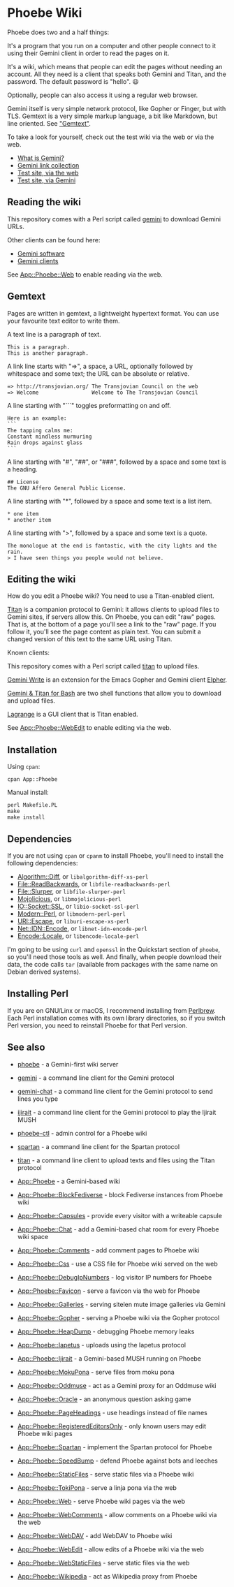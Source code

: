 # Phoebe Wiki

Phoebe does two and a half things:

It's a program that you run on a computer and other people connect to it using
their Gemini client in order to read the pages on it.

It's a wiki, which means that people can edit the pages without needing an
account. All they need is a client that speaks both Gemini and Titan, and the
password. The default password is "hello". 😃

Optionally, people can also access it using a regular web browser.

Gemini itself is very simple network protocol, like Gopher or Finger, but with
TLS. Gemtext is a very simple markup language, a bit like Markdown, but line
oriented. See ["Gemtext"](#gemtext).

To take a look for yourself, check out the test wiki via the web or via the web.

- [What is Gemini?](https://gemini.circumlunar.space/)
- [Gemini link collection](https://git.sr.ht/~kr1sp1n/awesome-gemini)
- [Test site, via the web](https://transjovian.org/test)
- [Test site, via Gemini](gemini://transjovian.org/test)

## Reading the wiki

This repository comes with a Perl script called
[gemini](https://metacpan.org/pod/gemini) to download Gemini URLs.

Other clients can be found here:

- [Gemini software](https://gemini.circumlunar.space/software/)
- [Gemini clients](https://transjovian.org/gemini/page/Clients)

See [App::Phoebe::Web](https://metacpan.org/pod/App%3A%3APhoebe%3A%3AWeb) to
enable reading via the web.

## Gemtext

Pages are written in gemtext, a lightweight hypertext format. You can use your
favourite text editor to write them.

A text line is a paragraph of text.

    This is a paragraph.
    This is another paragraph.

A link line starts with "=>", a space, a URL, optionally followed by whitespace
and some text; the URL can be absolute or relative.

    => http://transjovian.org/ The Transjovian Council on the web
    => Welcome                 Welcome to The Transjovian Council

A line starting with "```" toggles preformatting on and off.

    Here is an example:
    ```
    The tapping calms me:
    Constant mindless murmuring
    Rain drops against glass
    ```

A line starting with "#", "##", or "###", followed by a space and some text is a
heading.

    ## License
    The GNU Affero General Public License.

A line starting with "*", followed by a space and some text is a list item.

    * one item
    * another item

A line starting with ">", followed by a space and some text is a quote.

    The monologue at the end is fantastic, with the city lights and the rain.
    > I have seen things you people would not believe.

## Editing the wiki

How do you edit a Phoebe wiki? You need to use a Titan-enabled client.

[Titan](https://transjovian.org/titan) is a companion protocol to Gemini:
it allows clients to upload files to Gemini sites, if servers allow this. On
Phoebe, you can edit "raw" pages. That is, at the bottom of a page you'll see a
link to the "raw" page. If you follow it, you'll see the page content as plain
text. You can submit a changed version of this text to the same URL using Titan.

Known clients:

This repository comes with a Perl script called
[titan](https://metacpan.org/pod/titan) to upload files.

[Gemini Write](https://alexschroeder.ch/cgit/gemini-write/) is an extension for
the Emacs Gopher and Gemini client [Elpher](https://thelambdalab.xyz/elpher/).

[Gemini & Titan for Bash](https://alexschroeder.ch/cgit/gemini-titan/about/) are
two shell functions that allow you to download and upload files.

[Lagrange](https://gmi.skyjake.fi/lagrange/) is a GUI client that is Titan
enabled.

See [App::Phoebe::WebEdit](https://metacpan.org/pod/App%3A%3APhoebe%3A%3AWebEdit) to
enable editing via the web.

## Installation

Using `cpan`:

    cpan App::Phoebe

Manual install:

    perl Makefile.PL
    make
    make install

## Dependencies

If you are not using `cpan` or `cpanm` to install Phoebe, you'll need to install
the following dependencies:

- [Algorithm::Diff](https://metacpan.org/pod/Algorithm%3A%3ADiff), or `libalgorithm-diff-xs-perl`
- [File::ReadBackwards](https://metacpan.org/pod/File%3A%3AReadBackwards), or `libfile-readbackwards-perl`
- [File::Slurper](https://metacpan.org/pod/File%3A%3ASlurper), or `libfile-slurper-perl`
- [Mojolicious](https://metacpan.org/pod/Mojolicious), or `libmojolicious-perl`
- [IO::Socket::SSL](https://metacpan.org/pod/IO%3A%3ASocket%3A%3ASSL), or `libio-socket-ssl-perl`
- [Modern::Perl](https://metacpan.org/pod/Modern%3A%3APerl), or `libmodern-perl-perl`
- [URI::Escape](https://metacpan.org/pod/URI%3A%3AEscape), or `liburi-escape-xs-perl`
- [Net::IDN::Encode](https://metacpan.org/pod/Net%3A%3AIDN%3A%3AEncode), or `libnet-idn-encode-perl`
- [Encode::Locale](https://metacpan.org/pod/Encode%3A%3ALocale), or `libencode-locale-perl`

I'm going to be using `curl` and `openssl` in the Quickstart section of
`phoebe`, so you'll need those tools as well. And finally, when people download
their data, the code calls `tar` (available from packages with the same name on
Debian derived systems).

## Installing Perl

If you are on GNU/Linx or macOS, I recommend installing from
[Perlbrew](https://perlbrew.pl/). Each Perl installation comes with its own
library directories, so if you switch Perl version, you need to reinstall Phoebe
for that Perl version.

## See also

* [phoebe](https://metacpan.org/pod/phoebe) - a Gemini-first wiki server

* [gemini](https://metacpan.org/pod/gemini) - a command line client for the Gemini protocol

* [gemini-chat](https://metacpan.org/pod/gemini-chat) - a command line client for the Gemini protocol to send lines you type

* [ijirait](https://metacpan.org/pod/ijirait) - a command line client for the Gemini protocol to play the Ijirait MUSH

* [phoebe-ctl](https://metacpan.org/pod/phoebe-ctl) - admin control for a Phoebe wiki

* [spartan](https://metacpan.org/pod/spartan) - a command line client for the Spartan protocol

* [titan](https://metacpan.org/pod/titan) - a command line client to upload texts and files using the Titan protocol

* [App::Phoebe](https://metacpan.org/pod/App%3A%3APhoebe) - a Gemini-based wiki

* [App::Phoebe::BlockFediverse](https://metacpan.org/pod/App%3A%3APhoebe%3A%3ABlockFediverse) - block Fediverse instances from Phoebe wiki

* [App::Phoebe::Capsules](https://metacpan.org/pod/App%3A%3APhoebe%3A%3ACapsules) - provide every visitor with a writeable capsule

* [App::Phoebe::Chat](https://metacpan.org/pod/App%3A%3APhoebe%3A%3AChat) - add a Gemini-based chat room for every Phoebe wiki space

* [App::Phoebe::Comments](https://metacpan.org/pod/App%3A%3APhoebe%3A%3AComments) - add comment pages to Phoebe wiki

* [App::Phoebe::Css](https://metacpan.org/pod/App%3A%3APhoebe%3A%3ACss) - use a CSS file for Phoebe wiki served on the web

* [App::Phoebe::DebugIpNumbers](https://metacpan.org/pod/App%3A%3APhoebe%3A%3ADebugIpNumbers) - log visitor IP numbers for Phoebe

* [App::Phoebe::Favicon](https://metacpan.org/pod/App%3A%3APhoebe%3A%3AFavicon) - serve a favicon via the web for Phoebe

* [App::Phoebe::Galleries](https://metacpan.org/pod/App%3A%3APhoebe%3A%3AGalleries) - serving sitelen mute image galleries via Gemini

* [App::Phoebe::Gopher](https://metacpan.org/pod/App%3A%3APhoebe%3A%3AGopher) - serving a Phoebe wiki via the Gopher protocol

* [App::Phoebe::HeapDump](https://metacpan.org/pod/App%3A%3APhoebe%3A%3AHeapDump) - debugging Phoebe memory leaks

* [App::Phoebe::Iapetus](https://metacpan.org/pod/App%3A%3APhoebe%3A%3AIapetus) - uploads using the Iapetus protocol

* [App::Phoebe::Ijirait](https://metacpan.org/pod/App%3A%3APhoebe%3A%3AIjirait) - a Gemini-based MUSH running on Phoebe

* [App::Phoebe::MokuPona](https://metacpan.org/pod/App%3A%3APhoebe%3A%3AMokuPona) - serve files from moku pona

* [App::Phoebe::Oddmuse](https://metacpan.org/pod/App%3A%3APhoebe%3A%3AOddmuse) - act as a Gemini proxy for an Oddmuse wiki

* [App::Phoebe::Oracle](https://metacpan.org/pod/App%3A%3APhoebe%3A%3AOracle) - an anonymous question asking game

* [App::Phoebe::PageHeadings](https://metacpan.org/pod/App%3A%3APhoebe%3A%3APageHeadings) - use headings instead of file names

* [App::Phoebe::RegisteredEditorsOnly](https://metacpan.org/pod/App%3A%3APhoebe%3A%3ARegisteredEditorsOnly) - only known users may edit Phoebe wiki pages

* [App::Phoebe::Spartan](https://metacpan.org/pod/App%3A%3APhoebe%3A%3ASpartan) - implement the Spartan protocol for Phoebe

* [App::Phoebe::SpeedBump](https://metacpan.org/pod/App%3A%3APhoebe%3A%3ASpeedBump) - defend Phoebe against bots and leeches

* [App::Phoebe::StaticFiles](https://metacpan.org/pod/App%3A%3APhoebe%3A%3AStaticFiles) - serve static files via a Phoebe wiki

* [App::Phoebe::TokiPona](https://metacpan.org/pod/App%3A%3APhoebe%3A%3ATokiPona) - serve a linja pona via the web

* [App::Phoebe::Web](https://metacpan.org/pod/App%3A%3APhoebe%3A%3AWeb) - serve Phoebe wiki pages via the web

* [App::Phoebe::WebComments](https://metacpan.org/pod/App%3A%3APhoebe%3A%3AWebComments) - allow comments on a Phoebe wiki via the web

* [App::Phoebe::WebDAV](https://metacpan.org/pod/App%3A%3APhoebe%3A%3AWebDAV) - add WebDAV to Phoebe wiki

* [App::Phoebe::WebEdit](https://metacpan.org/pod/App%3A%3APhoebe%3A%3AWebEdit) - allow edits of a Phoebe wiki via the web

* [App::Phoebe::WebStaticFiles](https://metacpan.org/pod/App%3A%3APhoebe%3A%3AWebStaticFiles) - serve static files via the web

* [App::Phoebe::Wikipedia](https://metacpan.org/pod/App%3A%3APhoebe%3A%3AWikipedia) - act as Wikipedia proxy from Phoebe
